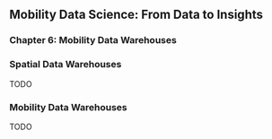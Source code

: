 ## Mobility Data Science: From Data to Insights
### Chapter 6: Mobility Data Warehouses

### Spatial Data Warehouses

TODO

### Mobility Data Warehouses

TODO

